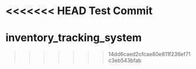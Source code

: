 <<<<<<< HEAD
Test Commit
=======
# inventory_tracking_system
>>>>>>> 14dd6caed2cfcae80e811f236ef71c3eb543bfab
